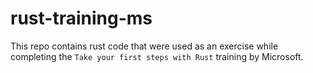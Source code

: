 # rust-training-ms
This repo contains rust code that were used as an exercise while completing the `Take your first steps with Rust` training by Microsoft.
